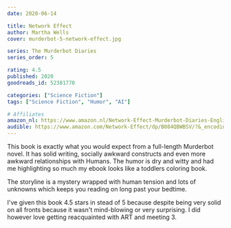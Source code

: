 ```yaml
---
date: 2020-06-14

title: Network Effect
author: Martha Wells
cover: murderbot-5-network-effect.jpg

series: The Murderbot Diaries
series_order: 5

rating: 4.5
published: 2020
goodreads_id: 52381770

categories: ["Science Fiction"]
tags: ["Science Fiction", "Humor", "AI"]

# Affiliates
amazon_nl: https://www.amazon.nl/Network-Effect-Murderbot-Diaries-English-ebook/dp/B07WZ7SB5D/?&_encoding=UTF8&tag=sofielambre0f-21&linkCode=ur2&linkId=cb7f0ad87d316b081e30eb8108214907&camp=247&creative=1211
audible: https://www.amazon.com/Network-Effect/dp/B084QBWBSV/?&_encoding=UTF8&tag=bramvandenbus-20&linkCode=ur2&linkId=1b7a61740caf4a6e906f722a4128c539&camp=1789&creative=9325
---
```


This book is exactly what you would expect from a full-length Murderbot novel. It has solid writing, socially awkward constructs and even more awkward relationships with Humans. The humor is dry and witty and had me highlighting so much my ebook looks like a toddlers coloring book.

<!--more-->

The storyline is a mystery wrapped with human tension and lots of unknowns which keeps you reading on long past your bedtime.

I've given this book 4.5 stars in stead of 5 because despite being very solid on all fronts because it wasn't mind-blowing or very surprising. I did however love getting reacquainted with ART and meeting 3.
